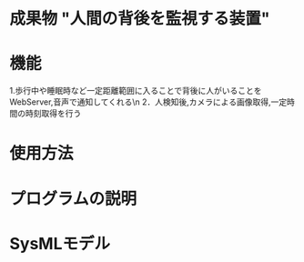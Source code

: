 # 成果物 "人間の背後を監視する装置"

# 機能
1.歩行中や睡眠時など一定距離範囲に入ることで背後に人がいることをWebServer,音声で通知してくれる\n
2．人検知後,カメラによる画像取得,一定時間の時刻取得を行う


# 使用方法

# プログラムの説明

# SysMLモデル


